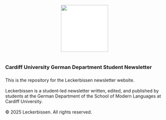 <style>
  img {
    background-color: white;
  }
</style>

<br clear="both">

<div align="center">
  <img height="150" src="https://leckerbissencardiff.wordpress.com/wp-content/uploads/2025/04/leckerbissen-logo.png"/>
</div>

###

<h1 align="center"></h1>

###

<h3 align="left">Cardiff University German Department Student Newsletter</h3>

###

<p align="left">This is the repository for the Leckerbissen newsletter website.<br><br>Leckerbissen is a student-led newsletter written, edited, and published by students at the German Department of the School of Modern Languages at Cardiff University.<br><br>© 2025 Leckerbissen. All rights reserved.</p>

###
